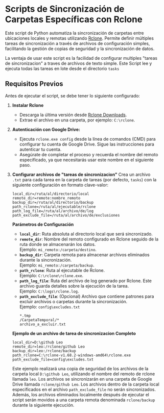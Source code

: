 # Scripts de Sincronización de Carpetas Específicas con Rclone

Este script de Python automatiza la sincronización de carpetas entre ubicaciones locales y remotas utilizando [Rclone](https://rclone.org/). Permite definir múltiples tareas de sincronización a través de archivos de configuración simples, facilitando la gestión de copias de seguridad y la sincronización de datos.

La ventaja de usar este script es la facilidad de configurar multiples "tareas de sincronizacion" a traves de archivos de texto simple. Este Script lee y ejecuta todas las tareas en lote desde el directorio `tasks`

<!-- Entiendase que una "tarea de sincronización" es un archivo que contiene la configuración específica para sincronizar un directorio local con un remoto utilizando Rclone -->

## Requisitos Previos

Antes de ejecutar el script, se debe tener lo siguiente configurado:

1. **Instalar Rclone**

   - Descarga la última versión desde [Rclone Downloads](https://rclone.org/downloads/).
   - Extrae el archivo en una carpeta, por ejemplo: `C:\rclone`.

2. **Autenticación con Google Drive:**

   - Ejecuta `rclone.exe config` desde la línea de comandos (CMD) para configurar tu cuenta de Google Drive. Sigue las instrucciones para autenticar tu cuenta.
   - Asegúrate de completar el proceso y recuerda el nombre del remoto especificado, ya que necesitarás usar este nombre en el siguiente paso.

3. **Configurar archivos de "tareas de sincronizacion"**
   Crea un archivo `.txt` para cada tarea en la carpeta de tareas (por defecto, `tasks`) con la siguiente configuración en formato clave-valor:

   ```plaintext
   local_dir=/ruta/al/directorio/local
   remote_dir=remote:nombre_remoto
   backup_dir=/ruta/al/directorio/backup
   path_rclone=/ruta/al/ejecutable/rclone
   path_log_file=/ruta/al/archivo/de/log
   path_exclude_file=/ruta/al/archivo/de/exclusiones
   ```

   **Parámetros de Configuración**

   - **`local_dir`**: Ruta absoluta al directorio local que será sincronizado.
   - **`remote_dir`**: Nombre del remoto configurado en Rclone seguido de la ruta donde se almacenarán los datos.  
     Ejemplo: `mi_remoto:/carpeta/destino`.
   - **`backup_dir`**: Carpeta remota para almacenar archivos eliminados durante la sincronización.  
     Ejemplo: `mi_remoto:/carpeta/backup`.
   - **`path_rclone`**: Ruta al ejecutable de Rclone.  
     Ejemplo: `C:\rclone\rclone.exe`.
   - **`path_log_file`**: Ruta del archivo de log generado por Rclone. Este archivo guarda detalles sobre la ejecución de la tarea.  
     Ejemplo: `C:\logs\rclone.log`.
   - **`path_exclude_file`**: (Opcional) Archivo que contiene patrones para excluir archivos o carpetas durante la sincronización.  
     Ejemplo: `config\excludes.txt`
     ```text
     *.tmp
     /CarpetaTemporal/*
     archivo_a_excluir.txt
     ```

   **Ejemplo de un archivo de tarea de sincronizacion Completo**

   ```text
   local_dir=D:\github Leo
   remote_dir=leo:/rclone/github Leo
   backup_dir=leo:/rclone/backup
   path_rclone=C:\rclone-v1.68.2-windows-amd64\rclone.exe
   path_exclude_file=config\excludes.txt
   ```

   Este ejemplo realizará una copia de seguridad de los archivos de la carpeta local `D:\github Leo`, utilizando el nombre del remoto de rclone llamada `leo`. Los archivos se sincronizarán en una carpeta de Google Drive llamada `rclone/github Leo`. Los archivos dentro de la carpeta local especificados en el archivo `path_exclude_file` no serán sincronizados. Además, los archivos eliminados localmente después de ejecutar el script serán movidos a una carpeta remota denominada `rclone/backup` durante la siguiente ejecución.

<!-- ## Cómo usar el script

1.  **Ejecutar manualmente**

    Abre una terminal, navega a la carpeta donde está el script de Python \`run.py\` y ejecuta:

    ```cmd
    python run.py [--tasks-dir <ruta_del_directorio_de_tareas>]
    ```

    Si no se especifica \`--tasks-dir\`, el script buscará los archivos de configuración en el directorio \`tasks\` ubicado en el mismo directorio que el script.

    Si se produce algún error durante la ejecución, revisa los archivos de log (\`script.log\` y el log específico de Rclone para la tarea correspondiente) para obtener más información.

2.  **Configurar como Tarea Programada en Windows**
    Si deseas que el script se ejecute automáticamente en intervalos regulares, puedes configurarlo como una tarea en el Programador de Tareas de Windows:

    - Abre el **Programador de Tareas** (Task Scheduler).
    - Crea una nueva tarea básica y selecciona **Iniciar un programa** como acción.
    - Indica la ruta del script `python <ruta_completa_del_script>`.
    - Define la frecuencia y el horario de ejecución según tus necesidades.

3.  **Ejecución Automática del script usando el Programador de Tareas de Windows**

    Para ejecutar el script automáticamente de forma regular:

    1.  Abre el **Programador de Tareas**.

    2.  Haz clic en "Crear tarea básica...".

    3.  Ponle un nombre (ej. "Sincronización Rclone") y una descripción.

    4.  Elige la frecuencia (diaria, semanal, etc.).

    5.  Selecciona "Iniciar un programa".

    6.  **Configura el programa y los argumentos:**

        - **Si Python _está_ en las variables del sistema (PATH):**

          - **Programa/script:** `python` (o `py`)
          - **Agregar argumentos:** `D:\scripts\rclone_sync\run.py`

        - **Si Python _NO está_ en las variables del sistema o usas un entorno virtual específico:**

          - **Programa/script:** `C:\ruta\completa\a\python.exe` (ej. `C:\Python39\python.exe` o la de tu entorno virtual)
          - **Agregar argumentos:** `D:\scripts\rclone_sync\run.py`

          Puedes encontrar la ruta completa a Python ejecutando `where python` en la terminal.

    7.  Revisa la configuración y finaliza. Revisa los logs (`script.log` y los de Rclone) si hay problemas.

## Notas sobre los logs

1. **Log del script (`script.log`)**
   - Registra las actividades y errores generales del script en Python.
2. **Log de Rclone (`path_log_file`)**
   - Contiene información detallada de cada tarea ejecutada por Rclone. -->
